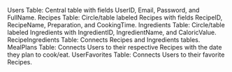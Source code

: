 Users Table: Central table with fields UserID, Email, Password, and FullName.
Recipes Table: Circle/table labeled Recipes with fields RecipeID, RecipeName, Preparation, and CookingTime.
Ingredients Table: Circle/table labeled Ingredients with IngredientID, IngredientName, and CaloricValue.
RecipeIngredients Table: Connects Recipes and Ingredients tables.
MealPlans Table: Connects Users to their respective Recipes with the date they plan to cook/eat.
UserFavorites Table: Connects Users to their favorite Recipes.
